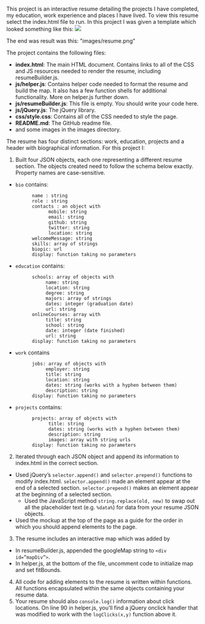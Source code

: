 This project is an interactive resume detailing the projects I have completed, my education, work experience and places I have lived. To view this resume select the index.html file to run. In this project I was given a template which looked something like this:
![](http://i.imgur.com/pWU1Xbl.png)

The end was result was this:
"images/resume.png"

The project contains the following files:

* **index.html**: The main HTML document. Contains links to all of the CSS and JS resources needed to render the resume, including resumeBuilder.js.
* **js/helper.js**: Contains helper code needed to format the resume and build the map. It also has a few function shells for additional functionality. More on helper.js further down.
* **js/resumeBuilder.js**: This file is empty. You should write your code here.
* **js/jQuery.js**: The jQuery library.
* **css/style.css**: Contains all of the CSS needed to style the page.
* **README.md**: 
The GitHub readme file.
* and some images in the images directory.


The resume has four distinct sections: work, education, projects and a header with biographical information. For this project I:

1. Built four JSON objects, each one representing a different resume section. The objects created need to follow the schema below exactly. Property names are case-sensitive. 

* `bio` contains:
        
            name : string
            role : string
            contacts : an object with
                  mobile: string
                  email: string 
                  github: string
                  twitter: string 
                  location: string
            welcomeMessage: string 
            skills: array of strings
            biopic: url
            display: function taking no parameters

* `education` contains:
      
            schools: array of objects with
                 name: string
                 location: string
                 degree: string
                 majors: array of strings
                 dates: integer (graduation date)
                 url: string
            onlineCourses: array with
                 title: string
                 school: string
                 date: integer (date finished)
                 url: string
            display: function taking no parameters

* `work` contains
          
            jobs: array of objects with
                 employer: string 
                 title: string 
                 location: string 
                 dates: string (works with a hyphen between them)
                 description: string 
            display: function taking no parameters

* `projects` contains:

            projects: array of objects with
                  title: string 
                  dates: string (works with a hyphen between them)
                  description: string
                  images: array with string urls
            display: function taking no parameters

2. Iterated through each JSON object and append its information to index.html in the correct section.
 * Used jQuery’s `selector.append()` and `selector.prepend()` functions to modify index.html. `selector.append()` made an element appear at the end of a selected section. `selector.prepend()` makes an element appear at the beginning of a selected section.
   * Used the JavaScript method `string.replace(old, new)` to swap out all the placeholder text (e.g. `%data%`) for data from your resume JSON objects.
  * Used the mockup at the top of the page as a guide for the order in which you should append elements to the page.
3. The resume includes an interactive map which was added by 
 * In resumeBuilder.js, appended the googleMap string to `<div id=”mapDiv”>`.
 * In helper.js, at the bottom of the file, uncomment code to initialize map and set fitBounds.
4. All code for adding elements to the resume is written within functions. All functions encapsulated within the same objects containing your resume data. 
5. Your resume should also `console.log()` information about click locations. On line 90 in helper.js, you’ll find a jQuery onclick handler that was modified to work with the `logClicks(x,y)` function above it.

